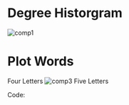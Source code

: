 # Degree Historgram
![comp1](https://user-images.githubusercontent.com/47041789/61975858-4819bb80-afb8-11e9-94fb-a74d1489496b.png)

# Plot Words
Four Letters
![comp3](https://user-images.githubusercontent.com/47041789/61976034-b199ca00-afb8-11e9-8516-c9ed7fbcab1f.png)
Five Letters

Code:



